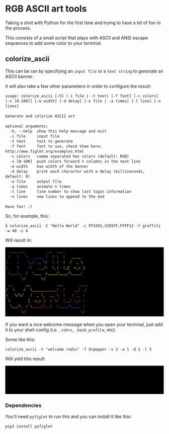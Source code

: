 # RGB ASCII art tools

Taking a shot with Python for the first time and trying to have a bit of fun in the process.

This consists of a small script that plays with ASCII and ANSI escape sequences to add some color to your terminal.

## colorize_ascii

This can be ran by specifying an `input file` or a `text string` to generate an ASCII banner.

It will also take a few other parameters in order to configure the result:
```
usage: colorize_ascii [-h] (-i file | -t text) [-f font] [-c colors] [-s [0-100]] [-w width] [-d delay] [-o file | -a times] [-l line] [-n lines]

Generate and colorize ASCII art

optional arguments:
  -h, --help  show this help message and exit
  -i file     input file
  -t text     text to generate
  -f font     font to use, check them here: http://www.figlet.org/examples.html
  -c colors   comma separated hex colors (default: RGB)
  -s [0-100]  push colors forward n columns in the next line
  -w width    max width of the banner
  -d delay    print each character with a delay (milliseconds, default: 0)
  -o file     output file
  -a times    animate n times
  -l line     line number to show last login information
  -n lines    new lines to append to the end

Have fun! :)
```

So, for example, this:

```
$ colorize_ascii -t "Hello World" -c FF3355,3355FF,FFFF12 -f graffiti -w 40 -s 4
```

Will result in:

<img src="docs/example1.png" width="575" height="220">


If you want a nice welcome message when you open your terminal, just add it to your shell config (i.e. `.zshrc`, `.bash_profile`, etc).

Some like this:

```
colorize_ascii -t "welcome radix" -f drpepper -s 3 -a 1 -d 2 -l 5
```

Will yeld this result:

![Alt Text](docs/example2.gif)


### Dependencies

You'll need `pyfiglet` to run this and you can install it like this:

```
pip3 install pyfiglet
```
